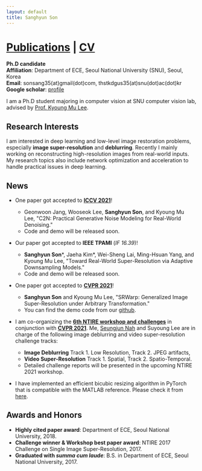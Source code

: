```yaml
---
layout: default
title: Sanghyun Son
---
```


# [Publications](./publications.md) | [CV](./cv.pdf)

**Ph.D candidate** \
**Affiliation**: Department of ECE, Seoul National University (SNU), Seoul, Korea \
**Email**: sonsang35(at)gmail(dot)com, thstkdgus35(at)snu(dot)ac(dot)kr \
**Google scholar**: [profile](https://scholar.google.co.kr/citations?user=nWaSdu0AAAAJ)

I am a Ph.D student majoring in computer vision at SNU computer vision lab, advised by [Prof. Kyoung Mu Lee](https://cv.snu.ac.kr/index.php/kmlee/).


## **Research Interests**

I am interested in deep learning and low-level image restoration problems, especially **image super-resolution** and **deblurring**.
Recently I mainly working on reconstructing high-resolution images from real-world inputs.
My research topics also include network optimization and acceleration to handle practical issues in deep learning.


## **News**

- One paper got accepted to **[ICCV 2021](http://iccv2021.thecvf.com/home)**!
  - Geonwoon Jang, Wooseok Lee, **Sanghyun Son**, and Kyoung Mu Lee, "C2N: Practical Generative Noise Modeling for Real-World Denoising."
  - Code and demo will be released soon.

- Our paper got accepted to **IEEE TPAMI** (_IF 16.39_)!
  - **Sanghyun Son***, Jaeha Kim*, Wei-Sheng Lai, Ming-Hsuan Yang, and Kyoung Mu Lee, "Toward Real-World Super-Resolution via Adaptive Downsampling Models."
  - Code and demo will be released soon.

- One paper got accepted to **[CVPR 2021](http://cvpr2021.thecvf.com/)**!
  - **Sanghyun Son** and Kyoung Mu Lee, "SRWarp: Generalized Image Super-Resolution under Arbitrary Transformation."
  - You can find the demo code from our [github](https://github.com/sanghyun-son/srwarp).

- I am co-organizing the **[6th NTIRE workshop and challenges](https://data.vision.ee.ethz.ch/cvl/ntire21/)** in conjunction with **[CVPR 2021](http://cvpr2021.thecvf.com/)**. Me, [Seungjun Nah](https://seungjunnah.github.io/) and Suyoung Lee are in charge of the following image deblurring and video super-resolution challenge tracks:
  - **Image Deblurring** Track 1. Low Resolution, Track 2. JPEG artifacts,
  - **Video Super-Resolution** Track 1. Spatial, Track 2. Spatio-Temporal.
  - Detailed challenge reports will be presented in the upcoming NTIRE 2021 workshop.

- I have implemented an efficient bicubic resizing algorithm in PyTorch that is compatible with the MATLAB reference. Please check it from [here](https://github.com/sanghyun-son/bicubic_pytorch).


## Awards and Honors

- **Highly cited paper award**: Department of ECE, Seoul National University, 2018.
- **Challenge winner & Workshop best paper award**: NTIRE 2017 Challenge on Single Image Super-Resolution, 2017.
- **Graduated with _summa cum laude_**: B.S. in Department of ECE, Seoul National University, 2017.